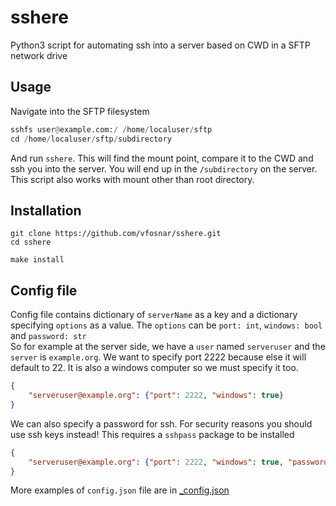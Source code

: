 # sshere
 Python3 script for automating ssh into a server based on CWD in a SFTP network drive
## Usage
Navigate into the SFTP filesystem
```python
sshfs user@example.com:/ /home/localuser/sftp
cd /home/localuser/sftp/subdirectory
```

And run ``sshere``. This will find the mount point, compare it to the CWD and ssh you into the server. You will end up in the ``/subdirectory`` on the server.
This script also works with mount other than root directory.

## Installation
    git clone https://github.com/vfosnar/sshere.git
    cd sshere
    
    make install

## Config file
Config file contains dictionary of ``serverName`` as a key and a dictionary specifying ``options`` as a value.
The ``options`` can be ``port: int``, ``windows: bool`` and ``password: str``\
So for example at the server side, we have a ``user`` named ``serveruser`` and the ``server`` is ``example.org``. We want to specify port 2222 because else it will default to 22. It is also a windows computer so we must specify it too.
```json
{
    "serveruser@example.org": {"port": 2222, "windows": true}
}
```
We can also specify a password for ssh. For security reasons you should use ssh keys instead!
This requires a ``sshpass`` package to be installed
```json
{
    "serveruser@example.org": {"port": 2222, "windows": true, "password": "MySup3rSecr3tP4s5w0rd"}
}
```
More examples of ``config.json`` file are in [_config.json](/_config.json)